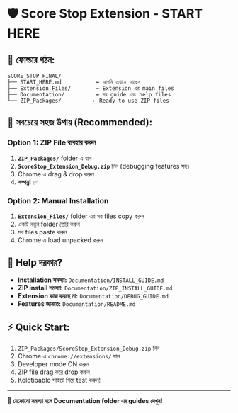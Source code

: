 # 🛡️ Score Stop Extension - START HERE

## 📁 ফোল্ডার গঠন:

```
SCORE_STOP_FINAL/
├── START_HERE.md           ← আপনি এখানে আছেন
├── Extension_Files/        ← Extension এর main files  
├── Documentation/          ← সব guide এবং help files
└── ZIP_Packages/          ← Ready-to-use ZIP files
```

## 🚀 সবচেয়ে সহজ উপায় (Recommended):

### Option 1: ZIP File ব্যবহার করুন
1. **`ZIP_Packages/`** folder এ যান
2. **`ScoreStop_Extension_Debug.zip`** নিন (debugging features সহ)
3. Chrome এ drag & drop করুন
4. **সম্পন্ন!** ✅

### Option 2: Manual Installation
1. **`Extension_Files/`** folder এর সব files copy করুন
2. একটি নতুন folder তৈরি করুন
3. সব files paste করুন  
4. Chrome এ load unpacked করুন

## 📖 Help দরকার?

- **Installation সমস্যা:** `Documentation/INSTALL_GUIDE.md`
- **ZIP install সমস্যা:** `Documentation/ZIP_INSTALL_GUIDE.md`  
- **Extension কাজ করছে না:** `Documentation/DEBUG_GUIDE.md`
- **Features জানতে:** `Documentation/README.md`

## ⚡ Quick Start:

1. `ZIP_Packages/ScoreStop_Extension_Debug.zip` নিন
2. Chrome এ `chrome://extensions/` যান
3. Developer mode ON করুন
4. ZIP file drag করে drop করুন
5. Kolotibablo সাইটে গিয়ে test করুন!

---

**🎯 যেকোনো সমস্যা হলে Documentation folder এর guides দেখুন!**